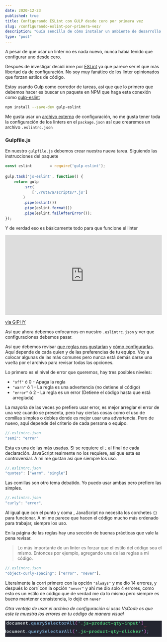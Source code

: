 ```yaml
---
date: 2020-12-23
published: true
title: Configurando ESLint con GULP desde cero por primera vez
slug: /configurando-eslint-por-primera-vez/
description: "Guía sencilla de cómo instalar un ambiente de desarrollo en MAC sin tener que usar algún servicio externo."
type: "post"
---
```

A pesar de que usar un linter no es nada nuevo, nunca había tenido que configurar uno desde cero. 

Después de investigar decidí irme por <a href="https://eslint.org/" target="_blank">ESLint</a> ya que parece ser el que más libertad da de configuración. No soy muy fanático de los linter opinionados que forzan estilos de código.

Estoy usando Gulp como corredor de tareas, así que que lo primero que debemos hacer es buscar un paquete en NPM que haga esta conexión como <a href="https://www.npmjs.com/package/gulp-eslint" target="_blank">gulp-eslint</a>

```bash
npm install --save-dev gulp-eslint
```

Me gusta usar un <a href="https://eslint.org/docs/user-guide/configuring#configuration-file-formats" target="_blank">archivo externo</a> de configuración, no me gusta tener toda la configuración de los linters en el `package.json` así que crearemos un archivo `.eslintrc.json`

### Gulpfile.js

En nuestro `gulpfile.js` debemos crear nuestra nueva tarea. Siguiendo las instrucciones del paquete

```js
const eslint 		= require('gulp-eslint');

gulp.task('js-eslint', function() {
	return gulp
		.src(
			['./ruta/a/scripts/*.js']
		)
		.pipe(eslint())
		.pipe(eslint.format())
		.pipe(eslint.failAfterError());
});
```

Y de verdad eso es básicamente todo para que funcione el linter 
<div style="width:100%;height:0;padding-bottom:51%;position:relative;"><iframe src="https://giphy.com/embed/1nPbJISNb8VSfMbHee" width="100%" height="100%" style="position:absolute" frameBorder="0" class="giphy-embed" allowFullScreen></iframe></div><p><a href="https://giphy.com/gifs/chrisgethardshow-trutv-chris-gethard-1nPbJISNb8VSfMbHee">via GIPHY</a></p>

Así que ahora debemos enfocarnos en nuestro `.eslintrc.json` y ver que configuraciones debemos pasar.

Así que debemos revisar <a href="https://eslint.org/docs/rules/" target="_blank">que reglas nos gustarían</a> y <a href="https://eslint.org/docs/user-guide/configuring#configuring-rules" target="_blank">cómo configurarlas</a>. Aquí depende de cada quien y de las preferencias de tu equipo. Voy a colocar algunas de las más comunes pero nunca está demás darse una vuelta por el archivo para revisar todas las opciones.

Lo primero es el nivel de error que queremos, hay tres posibles niveles:

* `"off"` ó 0 - Apaga la regla
* `"warn"` ó 1 - La regla es una advertencia (no detiene el código)
* `"error"` ó 2 - La regla es un error (Detiene el código hasta que está arreglada)

La mayoría de las veces yo prefiero usar error, es mejor arreglar el error de una vez cuando se presenta, pero hay ciertas cosas como el uso de comillas simples o dobles donde es mejor usar una advertencia. Pero de nuevo, aquí depende del criterio de cada persona o equipo.

```js
//.eslintrc.json
"semi": "error"
```

Esta es una de las más usadas. Si se requiere el `;` al final de cada declaración. JavaScript realmente no los requiere, así que esta es controversial. A mi me gustan así que siempre los uso.


```js
//.eslintrc.json
"quotes": ["warm", "single"]
```

Las comillas son otro tema debatido. Yo puedo usar ambas pero prefiero las simples.

```js
//.eslintrc.json
"curly": "error",
```

Al igual que con el punto y coma , JavaScript no necesita los corchetes `{}` para funcionar. A mi me parece que hacen el código mucho más ordenado para trabajar, siempre los uso.

En la página de las reglas hay una sección de buenas prácticas que vale la pena revisar.

> Lo más importante de un linter es forzar que el estilo del código sea el mismo. Entonces por ejemplo, agregando una de las reglas a mi código.

```js
//.eslintrc.json
"object-curly-spacing": ["error", "never"],
```
Literalmente la corrí primero con la opción `"always"` y me dio 14 errores, y después lo corrí con la opción `"never"` y ahí me dio solo 4 errores, como esto es un estilo de código que de verdad me da lo mismo pero siempre es bueno mantener consistencia, lo dejé en `never`


*Otra ventaja de usar el archivo de configuración si usas VsCode es que este te muestra los errores en tu código de manera visual*

![Linter funcionando en VSCode](../img/linter.png)

